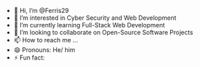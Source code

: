 - 👋 Hi, I’m @Ferris29
- 👀 I’m interested in Cyber Security and Web Development
- 🌱 I’m currently learning Full-Stack Web Development
- 💞️ I’m looking to collaborate on Open-Source Software Projects
- 📫 How to reach me ...
- 😄 Pronouns: He/ him
- ⚡ Fun fact: 

<!---
Ferris29/Ferris29 is a ✨ special ✨ repository because its `README.md` (this file) appears on your GitHub profile.
You can click the Preview link to take a look at your changes.
--->
